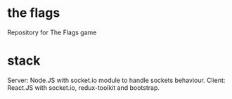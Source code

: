 # the flags
Repository for The Flags game

# stack

Server: Node.JS with socket.io module to handle sockets behaviour.
Client: React.JS with socket.io, redux-toolkit and bootstrap.
